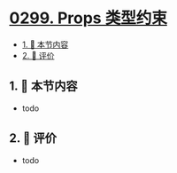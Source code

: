 # [0299. Props 类型约束](https://github.com/tnotesjs/TNotes.react/tree/main/notes/0299.%20Props%20%E7%B1%BB%E5%9E%8B%E7%BA%A6%E6%9D%9F)

<!-- region:toc -->

- [1. 🎯 本节内容](#1--本节内容)
- [2. 🫧 评价](#2--评价)

<!-- endregion:toc -->

## 1. 🎯 本节内容

- todo

## 2. 🫧 评价

- todo
